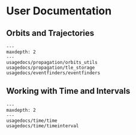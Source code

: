 # User Documentation

## Orbits and Trajectories

```{toctree} 
---
maxdepth: 2
---
usagedocs/propagation/orbits_utils
usagedocs/propagation/tle_storage
usagedocs/eventfinders/eventfinders

```

## Working with Time and Intervals

```{toctree} 
---
maxdepth: 2
---
usagedocs/time/time
usagedocs/time/timeinterval

```



